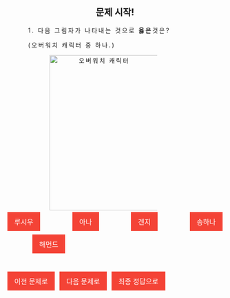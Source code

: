 <html>

<style>

body{
  text-align: center;
}
button {
    background-color: #f44336;
    border: none;
    color: white;
    padding: 10px 16px;
    text-align: center;
    text-decoration: none;
    display: inline-block;
    font-size: 16px;
    margin: 4px 2px;
    cursor: pointer;
}
p {
    text-indent: 50px;
    text-align: justify;
    letter-spacing: 3px;
}
</style>

<script>
function oh(){
  alert("틀렸습니다! 다시 한번 생각해보세요.");
}
function wow(){
  alert("정답입니다! 키워드는 'F' 입니다.");
document.getElementById('hana').src='https://blogfiles.pstatic.net/MjAxODA4MDZfMjYw/MDAxNTMzNTU4ODkwNjYw.yzVlZETGOj-BGKOzF_kuh2Kr0Je3z_z_PP-AbNDN2Dgg.OLLL8vUeKugtcECtFo8Uq_NDs6n_uywAV8KE-Zo3Mvwg.PNG.ychh1123/KakaoTalk_20180806_210315315.png'
}

</script>
<body>

<h2>문제 시작!</h2>

<p>1. 다음 그림자가 나타내는 것으로 <strong>옳은</strong>것은?</p>
<p>(오버워치 캐릭터 중 하나.)</p>

<img src="https://blogfiles.pstatic.net/MjAxODA4MDZfMjMx/MDAxNTMzNTU4ODg5OTA1.5xgJQcFHNM0IicYOq0mU-Gyqatrrm2Ju2BNRtdP8uqMg.CSRq_C2g_L9CWPsiaPYuFxHY2KWa3jHrXZtTZ5YX2l4g.PNG.ychh1123/KakaoTalk_20180806_210209788.png"
 alt="오버워치 캐릭터" id="hana" width="300" height="360">
<br>
 <button onclick="oh()">루시우</button>
&emsp;&emsp;&emsp;
<button onclick="oh()">아나</button>
&emsp;&emsp;&emsp;
<button onclick="oh()">겐지</button>
&emsp;&emsp;&emsp;
<button onclick="wow()" onload="">송하나</button>
&emsp;&emsp;&emsp;
<button onclick="oh()">해먼드</button>
<br>&nbsp;&nbsp;&nbsp;
<br>
<br>
<button type="button" onclick="location.href='http://mwultong.blogspot.com/2007/01/html-css-text-align-tag.html'">이전 문제로</button>
<button type="button" onclick="location.href='http://mwultong.blogspot.com/2007/01/html-css-text-align-tag.html'">다음 문제로</button>
<button type="button" onclick="location.href='http://mwultong.blogspot.com/2007/01/html-css-text-align-tag.html'">최종 정답으로</button>

</body>
</html>
